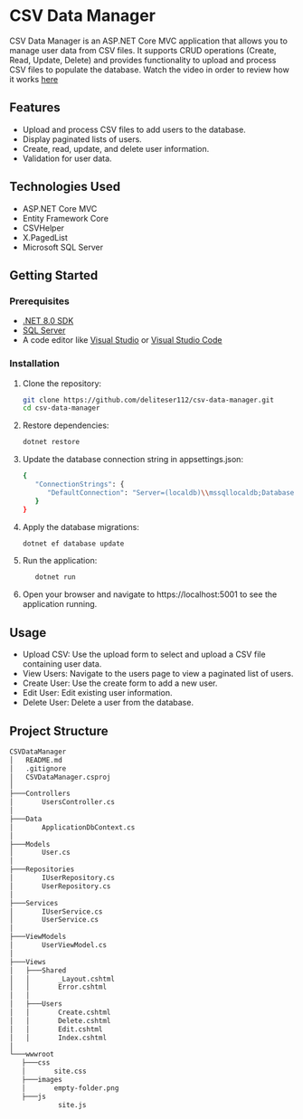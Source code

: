 # CSV Data Manager

CSV Data Manager is an ASP.NET Core MVC application that allows you to manage user data from CSV files. It supports CRUD operations (Create, Read, Update, Delete) and provides functionality to upload and process CSV files to populate the database.
Watch the video in order to review how it works [here](https://www.loom.com/share/0fa7290a132343b38a1388d8d7f81382?sid=7f17dbfa-81d0-462e-8363-65a5ddc0d57d)

## Features

- Upload and process CSV files to add users to the database.
- Display paginated lists of users.
- Create, read, update, and delete user information.
- Validation for user data.

## Technologies Used

- ASP.NET Core MVC
- Entity Framework Core
- CSVHelper
- X.PagedList
- Microsoft SQL Server

## Getting Started

### Prerequisites

- [.NET 8.0 SDK](https://dotnet.microsoft.com/download/dotnet/8.0)
- [SQL Server](https://www.microsoft.com/en-us/sql-server/sql-server-downloads)
- A code editor like [Visual Studio](https://visualstudio.microsoft.com/) or [Visual Studio Code](https://code.visualstudio.com/)

### Installation

1. Clone the repository:

   ```bash
   git clone https://github.com/deliteser112/csv-data-manager.git
   cd csv-data-manager
2. Restore dependencies:
   ```bash
   dotnet restore

3. Update the database connection string in appsettings.json:
   ```bash
   {
      "ConnectionStrings": {
         "DefaultConnection": "Server=(localdb)\\mssqllocaldb;Database=CSVDataManager;Trusted_Connection=True;MultipleActiveResultSets=true"
      }
   }

4. Apply the database migrations:
   ```bash
   dotnet ef database update
5. Run the application:
   ```bash
      dotnet run
6. Open your browser and navigate to https://localhost:5001 to see the application running.

## Usage
- Upload CSV: Use the upload form to select and upload a CSV file containing user data.
- View Users: Navigate to the users page to view a paginated list of users.
- Create User: Use the create form to add a new user.
- Edit User: Edit existing user information.
- Delete User: Delete a user from the database.

## Project Structure
   ```bash
   CSVDataManager
   │   README.md
   │   .gitignore
   │   CSVDataManager.csproj
   │
   ├───Controllers
   │       UsersController.cs
   │
   ├───Data
   │       ApplicationDbContext.cs
   │
   ├───Models
   │       User.cs
   │
   ├───Repositories
   │       IUserRepository.cs
   │       UserRepository.cs
   │
   ├───Services
   │       IUserService.cs
   │       UserService.cs
   │
   ├───ViewModels
   │       UserViewModel.cs
   │
   ├───Views
   │   ├───Shared
   │   │       _Layout.cshtml
   │   │       Error.cshtml
   │   │
   │   ├───Users
   │   │       Create.cshtml
   │   │       Delete.cshtml
   │   │       Edit.cshtml
   │   │       Index.cshtml
   │
   └───wwwroot
      ├───css
      │       site.css
      ├───images
      │       empty-folder.png
      ├───js
               site.js
